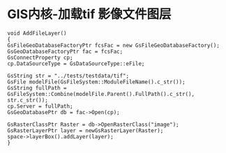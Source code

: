 # GIS内核-加载tif 影像文件图层 #

    void AddFileLayer()  
    {  
    GsFileGeoDatabaseFactoryPtr fcsFac = new GsFileGeoDatabaseFactory();  
    GsGeoDatabaseFactoryPtr fac = fcsFac;  
    GsConnectProperty cp;  
    cp.DataSourceType = GsDataSourceType::eFile;  
      
    GsString str = "../tests/testdata/tif";  
    GsFile modelFile(GsFileSystem::ModuleFileName().c_str());  
    GsString fullPath = GsFileSystem::Combine(modelFile.Parent().FullPath().c_str(), str.c_str());  
    cp.Server = fullPath;  
    GsGeoDatabasePtr db = fac->Open(cp);  
      
    GsRasterClassPtr Raster = db->OpenRasterClass("image");  
    GsRasterLayerPtr layer = newGsRasterLayer(Raster);  
    space->layerBox().addLayer(layer);  
    }  